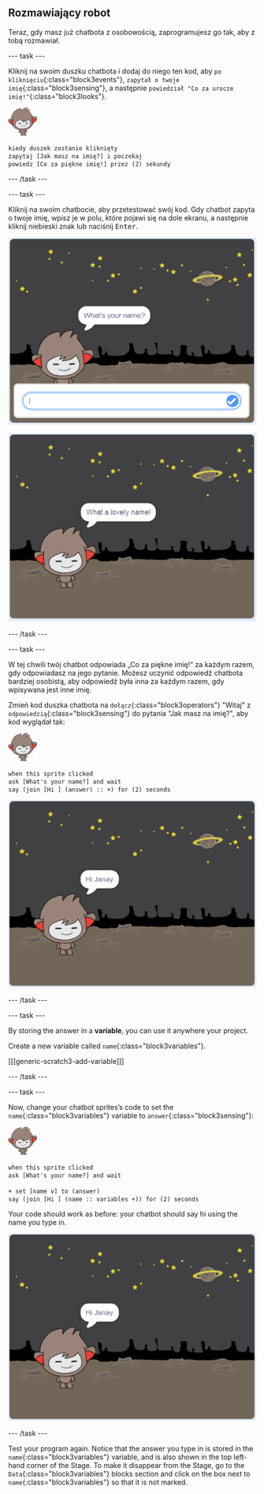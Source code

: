## Rozmawiający robot

Teraz, gdy masz już chatbota z osobowością, zaprogramujesz go tak, aby z tobą rozmawiał.

\--- task \---

Kliknij na swoim duszku chatbota i dodaj do niego ten kod, aby `po kliknięciu`{:class="block3events"}, `zapytał o twoje imię`{:class="block3sensing"}, a następnie `powiedział "Co za urocze imię!"`{:class="block3looks"}.

![nano sprite](images/nano-sprite.png)

```blocks3
kiedy duszek zostanie kliknięty
zapytaj [Jak masz na imię?] i poczekaj
powiedz [Co za piękne imię!] przez (2) sekundy
```

\--- /task \---

\--- task \---

Kliknij na swoim chatbocie, aby przetestować swój kod. Gdy chatbot zapyta o twoje imię, wpisz je w polu, które pojawi się na dole ekranu, a następnie kliknij niebieski znak lub naciśnij <kbd>Enter</kbd>.

![Testowanie odpowiedzi robota gaduły](images/chatbot-ask-test1.png)

![Testowanie odpowiedzi robota gaduły](images/chatbot-ask-test2.png)

\--- /task \---

\--- task \---

W tej chwili twój chatbot odpowiada „Co za piękne imię!” za każdym razem, gdy odpowiadasz na jego pytanie. Możesz uczynić odpowiedź chatbota bardziej osobistą, aby odpowiedź była inna za każdym razem, gdy wpisywana jest inne imię.

Zmień kod duszka chatbota na `dołącz`{:class="block3operators"} "Witaj" z `odpowiedzią`{:class="block3sensing"} do pytania "Jak masz na imię?", aby kod wyglądał tak:

![nano sprite](images/nano-sprite.png)

```blocks3
when this sprite clicked
ask [What's your name?] and wait
say (join [Hi ] (answer) :: +) for (2) seconds
```

![Testowanie spersonalizowanej odpowiedzi](images/chatbot-answer-test.png)

\--- /task \---

\--- task \---

By storing the answer in a **variable**, you can use it anywhere your project.

Create a new variable called `name`{:class="block3variables"}.

[[[generic-scratch3-add-variable]]]

\--- /task \---

\--- task \---

Now, change your chatbot sprites’s code to set the `name`{:class="block3variables"} variable to `answer`{:class="block3sensing"}:

![nano sprite](images/nano-sprite.png)

```blocks3
when this sprite clicked
ask [What's your name?] and wait

+ set [name v] to (answer)
say (join [Hi ] (name :: variables +)) for (2) seconds
```

Your code should work as before: your chatbot should say hi using the name you type in.

![Testowanie spersonalizowanej odpowiedzi](images/chatbot-answer-test.png)

\--- /task \---

Test your program again. Notice that the answer you type in is stored in the `name`{:class="block3variables"} variable, and is also shown in the top left-hand corner of the Stage. To make it disappear from the Stage, go to the `Data`{:class="block3variables"} blocks section and click on the box next to `name`{:class="block3variables"} so that it is not marked.